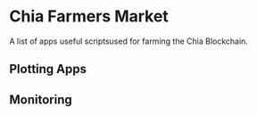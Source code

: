 # Chia Farmers Market

A list of apps useful scriptsused for farming the Chia Blockchain.

## Plotting Apps


## Monitoring
